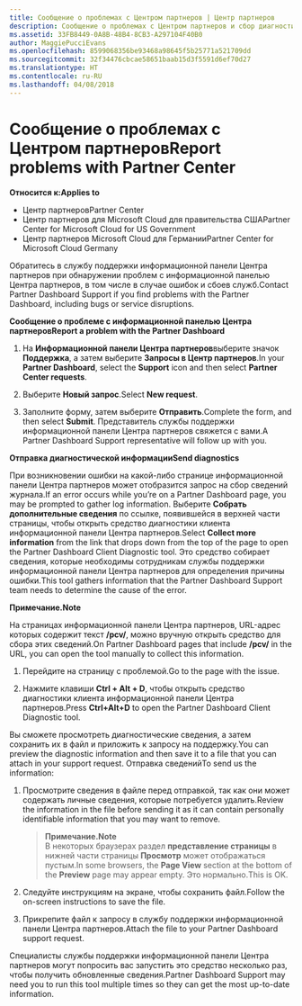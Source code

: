 ```yaml
---
title: Сообщение о проблемах с Центром партнеров | Центр партнеров
description: Сообщение о проблемах с Центром партнеров и сбор диагностической информации для сотрудников службы поддержки.
ms.assetid: 33FB8449-0A8B-48B4-8CB3-A297104F40B0
author: MaggiePucciEvans
ms.openlocfilehash: 8599068356be93468a98645f5b25771a521709dd
ms.sourcegitcommit: 32f34476cbcae58651baab15d3f5591d6ef70d27
ms.translationtype: HT
ms.contentlocale: ru-RU
ms.lasthandoff: 04/08/2018
---
```

# <a name="report-problems-with-partner-center"></a><span data-ttu-id="71792-103">Сообщение о проблемах с Центром партнеров</span><span class="sxs-lookup"><span data-stu-id="71792-103">Report problems with Partner Center</span></span>

**<span data-ttu-id="71792-104">Относится к:</span><span class="sxs-lookup"><span data-stu-id="71792-104">Applies to</span></span>**

-  <span data-ttu-id="71792-105">Центр партнеров</span><span class="sxs-lookup"><span data-stu-id="71792-105">Partner Center</span></span>
-  <span data-ttu-id="71792-106">Центр партнеров для Microsoft Cloud для правительства США</span><span class="sxs-lookup"><span data-stu-id="71792-106">Partner Center for Microsoft Cloud for US Government</span></span>
-  <span data-ttu-id="71792-107">Центр партнеров Microsoft Cloud для Германии</span><span class="sxs-lookup"><span data-stu-id="71792-107">Partner Center for Microsoft Cloud Germany</span></span>

<span data-ttu-id="71792-108">Обратитесь в службу поддержки информационной панели Центра партнеров при обнаружении проблем с информационной панелью Центра партнеров, в том числе в случае ошибок и сбоев служб.</span><span class="sxs-lookup"><span data-stu-id="71792-108">Contact Partner Dashboard Support if you find problems with the Partner Dashboard, including bugs or service disruptions.</span></span>

**<span data-ttu-id="71792-109">Сообщение о проблеме с информационной панелью Центра партнеров</span><span class="sxs-lookup"><span data-stu-id="71792-109">Report a problem with the Partner Dashboard</span></span>**

1.  <span data-ttu-id="71792-110">На **Информационной панели Центра партнеров**выберите значок **Поддержка**, а затем выберите **Запросы в Центр партнеров**.</span><span class="sxs-lookup"><span data-stu-id="71792-110">In your **Partner Dashboard**, select the **Support** icon and then select **Partner Center requests**.</span></span>

2.  <span data-ttu-id="71792-111">Выберите **Новый запрос**.</span><span class="sxs-lookup"><span data-stu-id="71792-111">Select **New request**.</span></span>

3.  <span data-ttu-id="71792-112">Заполните форму, затем выберите **Отправить**.</span><span class="sxs-lookup"><span data-stu-id="71792-112">Complete the form, and then select **Submit**.</span></span> <span data-ttu-id="71792-113">Представитель службы поддержки информационной панели Центра партнеров свяжется с вами.</span><span class="sxs-lookup"><span data-stu-id="71792-113">A Partner Dashboard Support representative will follow up with you.</span></span>

**<span data-ttu-id="71792-114">Отправка диагностической информации</span><span class="sxs-lookup"><span data-stu-id="71792-114">Send diagnostics</span></span>**

<span data-ttu-id="71792-115">При возникновении ошибки на какой-либо странице информационной панели Центра партнеров может отобразится запрос на сбор сведений журнала.</span><span class="sxs-lookup"><span data-stu-id="71792-115">If an error occurs while you’re on a Partner Dashboard page, you may be prompted to gather log information.</span></span> <span data-ttu-id="71792-116">Выберите **Собрать дополнительные сведения** по ссылке, появившейся в верхней части страницы, чтобы открыть средство диагностики клиента информационной панели Центра партнеров.</span><span class="sxs-lookup"><span data-stu-id="71792-116">Select **Collect more information** from the link that drops down from the top of the page to open the Partner Dashboard Client Diagnostic tool.</span></span> <span data-ttu-id="71792-117">Это средство собирает сведения, которые необходимы сотрудникам службы поддержки информационной панели Центра партнеров для определения причины ошибки.</span><span class="sxs-lookup"><span data-stu-id="71792-117">This tool gathers information that the Partner Dashboard Support team needs to determine the cause of the error.</span></span> 

**<span data-ttu-id="71792-118">Примечание.</span><span class="sxs-lookup"><span data-stu-id="71792-118">Note</span></span>**

<span data-ttu-id="71792-119">На страницах информационной панели Центра партнеров, URL-адрес которых содержит текст **/pcv/**, можно вручную открыть средство для сбора этих сведений.</span><span class="sxs-lookup"><span data-stu-id="71792-119">On Partner Dashboard pages that include **/pcv/** in the URL, you can open the tool manually to collect this information.</span></span>

1.  <span data-ttu-id="71792-120">Перейдите на страницу с проблемой.</span><span class="sxs-lookup"><span data-stu-id="71792-120">Go to the page with the issue.</span></span>

2.  <span data-ttu-id="71792-121">Нажмите клавиши **Ctrl + Alt + D**, чтобы открыть средство диагностики клиента информационной панели Центра партнеров.</span><span class="sxs-lookup"><span data-stu-id="71792-121">Press **Ctrl+Alt+D** to open the Partner Dashboard Client Diagnostic tool.</span></span>

<span data-ttu-id="71792-122">Вы сможете просмотреть диагностические сведения, а затем сохранить их в файл и приложить к запросу на поддержку.</span><span class="sxs-lookup"><span data-stu-id="71792-122">You can preview the diagnostic information and then save it to a file that you can attach in your support request.</span></span> <span data-ttu-id="71792-123">Отправка сведений</span><span class="sxs-lookup"><span data-stu-id="71792-123">To send us the information:</span></span>

1.  <span data-ttu-id="71792-124">Просмотрите сведения в файле перед отправкой, так как они может содержать личные сведения, которые потребуется удалить.</span><span class="sxs-lookup"><span data-stu-id="71792-124">Review the information in the file before sending it as it can contain personally identifiable information that you may want to remove.</span></span> 

    >**<span data-ttu-id="71792-125">Примечание.</span><span class="sxs-lookup"><span data-stu-id="71792-125">Note</span></span>**<br>
    <span data-ttu-id="71792-126">В некоторых браузерах раздел **представление страницы** в нижней части страницы **Просмотр** может отображаться пустым.</span><span class="sxs-lookup"><span data-stu-id="71792-126">In some browsers, the **Page View** section at the bottom of the **Preview** page may appear empty.</span></span> <span data-ttu-id="71792-127">Это нормально.</span><span class="sxs-lookup"><span data-stu-id="71792-127">This is OK.</span></span>

2.  <span data-ttu-id="71792-128">Следуйте инструкциям на экране, чтобы сохранить файл.</span><span class="sxs-lookup"><span data-stu-id="71792-128">Follow the on-screen instructions to save the file.</span></span>

3.  <span data-ttu-id="71792-129">Прикрепите файл к запросу в службу поддержки информационной панели Центра партнеров.</span><span class="sxs-lookup"><span data-stu-id="71792-129">Attach the file to your Partner Dashboard support request.</span></span>

<span data-ttu-id="71792-130">Специалисты службы поддержки информационной панели Центра партнеров могут попросить вас запустить это средство несколько раз, чтобы получить обновленные сведения.</span><span class="sxs-lookup"><span data-stu-id="71792-130">Partner Dashboard Support may need you to run this tool multiple times so they can get the most up-to-date information.</span></span>


